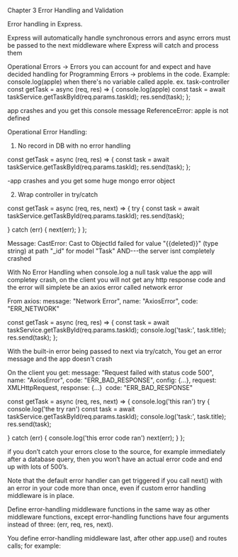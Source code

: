 Chapter 3 Error Handling and Validation

Error handling in Express. 

Express will automatically handle synchronous errors and async errors must be passed to the next middleware where Express will catch and process them


Operational Errors -> Errors you can account for and expect and have decided handling for
Programming Errors -> problems in the code. Example: console.log(apple) when there's no variable called apple. 
ex. 
task-controller
 const getTask = async (req, res) => {
  console.log(apple)
  const task = await taskService.getTaskById(req.params.taskId);
  res.send(task);
};

app crashes and you get this console message ReferenceError: apple is not defined


Operational Error Handling:

1. No record in DB with no error handling

const getTask = async (req, res) => {
    const task = await taskService.getTaskById(req.params.taskId);
    res.send(task);
};

-app crashes and you get some huge mongo error object

2. Wrap controller in try/catch

const getTask = async (req, res, next) => {
  try {
    const task = await taskService.getTaskById(req.params.taskId);
    res.send(task);

  } catch (err) {
    next(err);
  }
};

Message: CastError: Cast to ObjectId failed for value "{{deleted}}" (type string) at path "_id" for model "Task"
AND---the server isnt completely crashed


With No Error Handling when console.log a null task value the app will completey crash, on the client you will not get any http response code and the error will simplete be an axios error called network error

From axios: message: "Network Error", name: "AxiosError", code: "ERR_NETWORK"

const getTask = async (req, res) => {
    const task = await taskService.getTaskById(req.params.taskId);
    console.log('task:', task.title);
    res.send(task);
};


With the built-in error being passed to next via try/catch, You get an error message and the app doesn't crash


On the client you get:  message: "Request failed with status code 500", name: "AxiosError", code: "ERR_BAD_RESPONSE", config: {…}, request: XMLHttpRequest, response: {…}
​
code: "ERR_BAD_RESPONSE"

const getTask = async (req, res, next) => {
  console.log('this ran')
  try {
    console.log('the try ran')
    const task = await taskService.getTaskById(req.params.taskId);
    console.log('task:', task.title);
    res.send(task);

  } catch (err) {
    console.log('this error code ran')
    next(err);
  }
};

if you don’t catch your errors close to the source, for example immediately after a database query, then you won’t have an actual error code and end up with lots of 500’s. 

Note that the default error handler can get triggered if you call next() with an error in your code more than once, even if custom error handling middleware is in place.

Define error-handling middleware functions in the same way as other middleware functions, except error-handling functions have four arguments instead of three: (err, req, res, next).

You define error-handling middleware last, after other app.use() and routes calls; for example:



